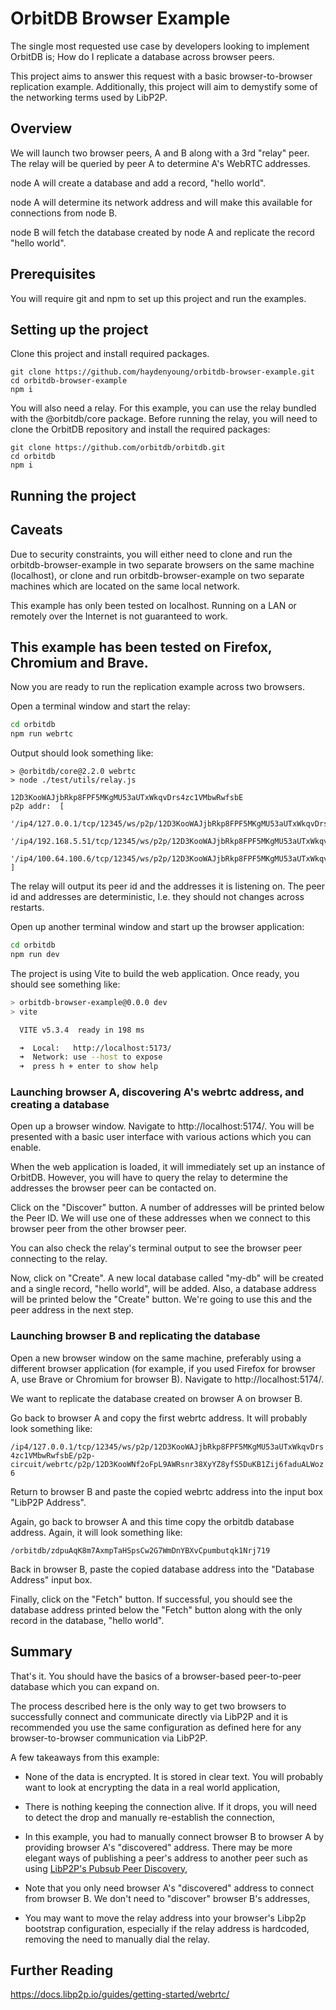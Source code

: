 # OrbitDB Browser Example

The single most requested use case by developers looking to implement OrbitDB is; How do I replicate a database across browser peers.

This project aims to answer this request with a basic browser-to-browser replication example. Additionally, this project will aim to demystify some of the networking terms used by LibP2P.

## Overview

We will launch two browser peers, A and B along with a 3rd "relay" peer. The relay will be queried by peer A to determine A's WebRTC addresses.

node A will create a database and add a record, "hello world".

node A will determine its network address and will make this available for connections from node B.

node B will fetch the database created by node A and replicate the record "hello world".

## Prerequisites

You will require git and npm to set up this project and run the examples.

## Setting up the project

Clone this project and install required packages.

```
git clone https://github.com/haydenyoung/orbitdb-browser-example.git
cd orbitdb-browser-example
npm i
```

You will also need a relay. For this example, you can use the relay bundled with the @orbitdb/core package. Before running the relay, you will need to clone the OrbitDB repository and install the required packages:

```
git clone https://github.com/orbitdb/orbitdb.git
cd orbitdb
npm i
``` 

## Running the project

**Caveats**
---
Due to security constraints, you will either need to clone and run the orbitdb-browser-example in two separate browsers on the same machine (localhost), or clone and run orbitdb-browser-example on two separate machines which are located on the same local network.

This example has only been tested on localhost. Running on a LAN or remotely over the Internet is not guaranteed to work.

This example has been tested on Firefox, Chromium and Brave.
---

Now you are ready to run the replication example across two browsers.

Open a terminal window and start the relay:

```bash
cd orbitdb
npm run webrtc
```

Output should look something like:

```
> @orbitdb/core@2.2.0 webrtc
> node ./test/utils/relay.js

12D3KooWAJjbRkp8FPF5MKgMU53aUTxWkqvDrs4zc1VMbwRwfsbE
p2p addr:  [
  '/ip4/127.0.0.1/tcp/12345/ws/p2p/12D3KooWAJjbRkp8FPF5MKgMU53aUTxWkqvDrs4zc1VMbwRwfsbE',
  '/ip4/192.168.5.51/tcp/12345/ws/p2p/12D3KooWAJjbRkp8FPF5MKgMU53aUTxWkqvDrs4zc1VMbwRwfsbE',
  '/ip4/100.64.100.6/tcp/12345/ws/p2p/12D3KooWAJjbRkp8FPF5MKgMU53aUTxWkqvDrs4zc1VMbwRwfsbE'
]
```

The relay will output its peer id and the addresses it is listening on. The peer id and addresses are deterministic, I.e. they should not changes across restarts.

Open up another terminal window and start up the browser application:

```bash
cd orbitdb
npm run dev
```

The project is using Vite to build the web application. Once ready, you should see something like:

```bash
> orbitdb-browser-example@0.0.0 dev
> vite

  VITE v5.3.4  ready in 198 ms

  ➜  Local:   http://localhost:5173/
  ➜  Network: use --host to expose
  ➜  press h + enter to show help
```

### Launching browser A, discovering A's webrtc address, and creating a database

Open up a browser window. Navigate to http://localhost:5174/. You will be presented with a basic user interface with various actions which you can enable.

When the web application is loaded, it will immediately set up an instance of OrbitDB. However, you will have to query the relay to determine the addresses the browser peer can be contacted on.

Click on the "Discover" button. A number of addresses will be printed below the Peer ID. We will use one of these addresses when we connect to this browser peer from the other browser peer.

You can also check the relay's terminal output to see the browser peer connecting to the relay.

Now, click on "Create". A new local database called "my-db" will be created and a single record, "hello world", will be added. Also, a database address will be printed below the "Create" button. We're going to use this and the peer address in the next step.

### Launching browser B and replicating the database

Open a new browser window on the same machine, preferably using a different browser application (for example, if you used Firefox for browser A, use Brave or Chromium for browser B). Navigate to http://localhost:5174/.

We want to replicate the database created on browser A on browser B.

Go back to browser A and copy the first webrtc address. It will probably look something like:

`/ip4/127.0.0.1/tcp/12345/ws/p2p/12D3KooWAJjbRkp8FPF5MKgMU53aUTxWkqvDrs4zc1VMbwRwfsbE/p2p-circuit/webrtc/p2p/12D3KooWNf2oFpL9AWRsnr38XyYZ8yfS5DuKB1Zij6faduALWoz6`

Return to browser B and paste the copied webrtc address into the input box "LibP2P Address".

Again, go back to browser A and this time copy the orbitdb database address. Again, it will look something like:

`/orbitdb/zdpuAqK8m7AxmpTaHSpsCw2G7WmDnYBXvCpumbutqk1Nrj719`

Back in browser B, paste the copied database address into the "Database Address" input box.

Finally, click on the "Fetch" button. If successful, you should see the database address printed below the "Fetch" button along with the only record in the database, "hello world".

## Summary

That's it. You should have the basics of a browser-based peer-to-peer database which you can expand on.

The process described here is the only way to get two browsers to successfully connect and communicate directly via LibP2P and it is recommended you use the same configuration as defined here for any browser-to-browser communication via LibP2P.

A few takeaways from this example:

- None of the data is encrypted. It is stored in clear text. You will probably want to look at encrypting the data in a real world application,

- There is nothing keeping the connection alive. If it drops, you will need to detect the drop and manually re-establish the connection,

- In this example, you had to manually connect browser B to browser A by providing browser A's "discovered" address. There may be more elegant ways of publishing a peer's address to another peer such as using [LibP2P's Pubsub Peer Discovery](https://github.com/libp2p/js-libp2p-pubsub-peer-discovery/),

- Note that you only need browser A's "discovered" address to connect from browser B. We don't need to "discover" browser B's addresses,

- You may want to move the relay address into your browser's Libp2p bootstrap configuration, especially if the relay address is hardcoded, removing the need to manually dial the relay.

## Further Reading

https://docs.libp2p.io/guides/getting-started/webrtc/
